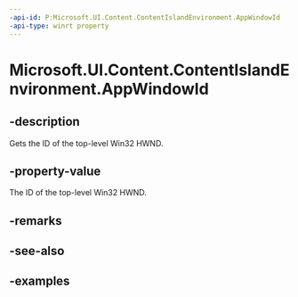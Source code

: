 ```yaml
---
-api-id: P:Microsoft.UI.Content.ContentIslandEnvironment.AppWindowId
-api-type: winrt property
---
```


# Microsoft.UI.Content.ContentIslandEnvironment.AppWindowId

<!--
public Microsoft.UI.WindowId AppWindowId { get; }
-->

## -description

Gets the ID of the top-level Win32 HWND.

## -property-value

The ID of the top-level Win32 HWND.

## -remarks

## -see-also

## -examples
